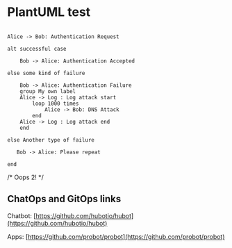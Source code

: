 # PlantUML test

```plantuml format="png"

Alice -> Bob: Authentication Request

alt successful case

    Bob -> Alice: Authentication Accepted

else some kind of failure

    Bob -> Alice: Authentication Failure
    group My own label
    Alice -> Log : Log attack start
        loop 1000 times
            Alice -> Bob: DNS Attack
        end
    Alice -> Log : Log attack end
    end

else Another type of failure

   Bob -> Alice: Please repeat

end

```

/* Oops 2! */

## ChatOps and GitOps links

Chatbot: [https://github.com/hubotio/hubot](https://github.com/hubotio/hubot)

Apps: [https://github.com/probot/probot](https://github.com/probot/probot)

